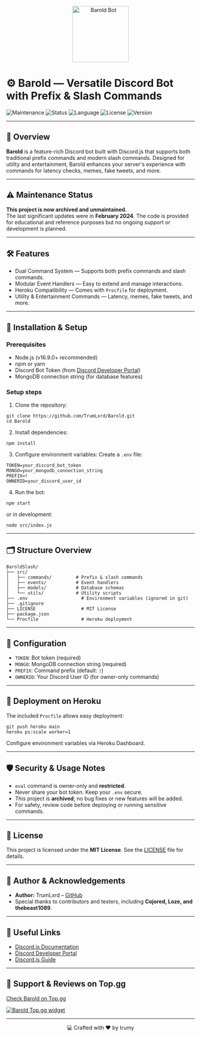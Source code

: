 
<p align="center">
  <img src="https://github.com/TrumLxrd/BaroldSlash/blob/c5c36e586135449c07cf8eda1f370469d54616c8/R.jpg" alt="Barold Bot" width="150" height="150" />
</p>

# ⚙️ Barold — Versatile Discord Bot with Prefix & Slash Commands

![Maintenance](https://img.shields.io/badge/Maintained-No-blue)
![Status](https://img.shields.io/badge/Status-Archived-red?style=flat)
![Language](https://img.shields.io/badge/Language-JavaScript-yellow)
![License](https://img.shields.io/badge/License-MIT-green)
![Version](https://img.shields.io/badge/Version-1.0.0-blue)

---

## 📝 Overview

**Barold** is a feature-rich Discord bot built with Discord.js that supports both traditional prefix commands and modern slash commands. Designed for utility and entertainment, Barold enhances your server's experience with commands for latency checks, memes, fake tweets, and more.

---

## ⚠️ Maintenance Status

**This project is now archived and unmaintained.**  
The last significant updates were in **February 2024**. The code is provided for educational and reference purposes but no ongoing support or development is planned.

---

## 🛠️ Features

- Dual Command System — Supports both prefix commands and slash commands.
- Modular Event Handlers — Easy to extend and manage interactions.
- Heroku Compatibility — Comes with `Procfile` for deployment.
- Utility & Entertainment Commands — Latency, memes, fake tweets, and more.

---

## 🚀 Installation & Setup

### Prerequisites
- Node.js (v16.9.0+ recommended)
- npm or yarn
- Discord Bot Token (from [Discord Developer Portal](https://discord.com/developers/applications))
- MongoDB connection string (for database features)

### Setup steps
1. Clone the repository:

```
git clone https://github.com/TrumLxrd/Barold.git
cd Barold
```

2. Install dependencies:

```
npm install
```

3. Configure environment variables: Create a `.env` file:

```
TOKEN=your_discord_bot_token
MONGO=your_mongodb_connection_string
PREFIX=!
OWNERID=your_discord_user_id
```

4. Run the bot:

```
npm start
```

or in development:

```
node src/index.js
```

---

## 🗂️ Structure Overview

```
BaroldSlash/
├── src/
│   ├── commands/         # Prefix & slash commands
│   ├── events/           # Event handlers
│   ├── models/           # Database schemas
│   └── utils/            # Utility scripts
├── .env                    # Environment variables (ignored in git)
├── .gitignore
├── LICENSE                 # MIT License
├── package.json
└── Procfile                # Heroku deployment
```

---

## 🔧 Configuration

- `TOKEN`: Bot token (required)  
- `MONGO`: MongoDB connection string (required)  
- `PREFIX`: Command prefix (default: `!`)  
- `OWNERID`: Your Discord User ID (for owner-only commands)

---

## 🚀 Deployment on Heroku

The included `Procfile` allows easy deployment:

```
git push heroku main
heroku ps:scale worker=1
```

Configure environment variables via Heroku Dashboard.

---

## 🛡️ Security & Usage Notes

- `eval` command is owner-only and **restricted**.  
- Never share your bot token. Keep your `.env` secure.  
- This project is **archived**; no bug fixes or new features will be added.  
- For safety, review code before deploying or running sensitive commands.

---

## 📄 License

This project is licensed under the **MIT License**. See the [LICENSE](LICENSE) file for details.

---

## 🤝 Author & Acknowledgements

- **Author:** TrumLxrd – [GitHub](https://github.com/TrumLxrd)  
- Special thanks to contributors and testers, including **Cojored, Loze, and thebeast1089**.

---

## 🔗 Useful Links

- [Discord.js Documentation](https://discord.js.org/#/docs)  
- [Discord Developer Portal](https://discord.com/developers/applications)  
- [Discord.js Guide](https://discordjs.guide)  

---

## 🌟 Support & Reviews on Top.gg

[Check Barold on Top.gg](https://top.gg/bot/769998530445312010?s=09e612a2d9b17)

<a href="https://top.gg/bot/769998530445312010">
  <img src="https://top.gg/api/widget/769998530445312010.svg" alt="Barold Top.gg widget" />
</a>

---

<p align="center">💻 Crafted with ❤️ by trumy</p>
